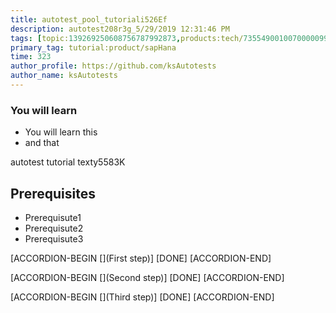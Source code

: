 ```yaml
---
title: autotest_pool_tutoriali526Ef
description: autotest208r3g_5/29/2019 12:31:46 PM
tags: [topic:139269250608756787992873,products:tech/73554900100700000996,tutorial:experience/advanced]
primary_tag: tutorial:product/sapHana
time: 323
author_profile: https://github.com/ksAutotests
author_name: ksAutotests
---
```

### You will learn
- You will learn this
- and that

autotest tutorial texty5583K

## Prerequisites
- Prerequisute1
- Prerequisute2
- Prerequisute3

[ACCORDION-BEGIN [](First step)]
[DONE]
[ACCORDION-END]

[ACCORDION-BEGIN [](Second step)]
[DONE]
[ACCORDION-END]

[ACCORDION-BEGIN [](Third step)]
[DONE]
[ACCORDION-END]

